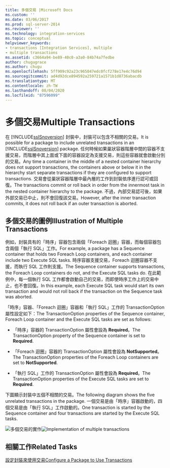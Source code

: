 ```yaml
---
title: 多個交易 |Microsoft Docs
ms.custom: ''
ms.date: 03/06/2017
ms.prod: sql-server-2014
ms.reviewer: ''
ms.technology: integration-services
ms.topic: conceptual
helpviewer_keywords:
- transactions [Integration Services], multiple
- multiple transactions
ms.assetid: c3664a94-be89-40c0-a3a0-84b74a7fedbe
author: chugugrace
ms.author: chugu
ms.openlocfilehash: 5ff909c92a23c965047edc0fcf278e17e4c76d94
ms.sourcegitcommit: ad4d92dce894592a259721a1571b1d8736abacdb
ms.translationtype: MT
ms.contentlocale: zh-TW
ms.lasthandoff: 08/04/2020
ms.locfileid: "87596099"
---
```

# <a name="multiple-transactions"></a><span data-ttu-id="a0655-102">多個交易</span><span class="sxs-lookup"><span data-stu-id="a0655-102">Multiple Transactions</span></span>
  <span data-ttu-id="a0655-103">在 [!INCLUDE[ssISnoversion](../includes/ssisnoversion-md.md)] 封裝中，封裝可以包含不相關的交易。</span><span class="sxs-lookup"><span data-stu-id="a0655-103">It is possible for a package to include unrelated transactions in an [!INCLUDE[ssISnoversion](../includes/ssisnoversion-md.md)] package.</span></span> <span data-ttu-id="a0655-104">任何時候如果巢狀容器階層中間的容器不支援交易，而階層中其上面或下面的容器設定為支援交易，則這些容器就會啟動分別的交易。</span><span class="sxs-lookup"><span data-stu-id="a0655-104">Any time a container in the middle of a nested container hierarchy does not support transactions, the containers above or below it in the hierarchy start separate transactions if they are configured to support transactions.</span></span> <span data-ttu-id="a0655-105">交易會從巢狀容器階層中最內層的工作到封裝依序進行認可或回復。</span><span class="sxs-lookup"><span data-stu-id="a0655-105">The transactions commit or roll back in order from the innermost task in the nested container hierarchy to the package.</span></span> <span data-ttu-id="a0655-106">不過，內部交易認可後，如果外部交易已中止，則不會回復該交易。</span><span class="sxs-lookup"><span data-stu-id="a0655-106">However, after the inner transaction commits, it does not roll back if an outer transaction is aborted.</span></span>

## <a name="illustration-of-multiple-transactions"></a><span data-ttu-id="a0655-107">多個交易的圖例</span><span class="sxs-lookup"><span data-stu-id="a0655-107">Illustration of Multiple Transactions</span></span>
 <span data-ttu-id="a0655-108">例如，封裝具有的「時序」容器包含兩個「Foreach 迴圈」容器，而每個容器包含兩個「執行 SQL」工作。</span><span class="sxs-lookup"><span data-stu-id="a0655-108">For example, a package has a Sequence container that holds two Foreach Loop containers, and each container include two Execute SQL tasks.</span></span> <span data-ttu-id="a0655-109">時序容器支援交易，Foreach 迴圈容器不支援，而執行 SQL 工作則支援。</span><span class="sxs-lookup"><span data-stu-id="a0655-109">The Sequence container supports transactions, the Foreach Loop containers do not, and the Execute SQL tasks do.</span></span> <span data-ttu-id="a0655-110">在此範例中，每一個執行 SQL 工作都會啟動自己的交易，而即使時序工作上的交易中止，也不會回復。</span><span class="sxs-lookup"><span data-stu-id="a0655-110">In this example, each Execute SQL task would start its own transaction and would not roll back if the transaction on the Sequence task was aborted.</span></span>

 <span data-ttu-id="a0655-111">「時序」容器、「Foreach 迴圈」容器和「執行 SQL」工作的 TransactionOption 屬性設定如下：</span><span class="sxs-lookup"><span data-stu-id="a0655-111">The TransactionOption properties of the Sequence container, Foreach Loop container and the Execute SQL tasks are set as follows:</span></span>

-   <span data-ttu-id="a0655-112">「時序」容器的 TransactionOption 屬性會設為 **Required**。</span><span class="sxs-lookup"><span data-stu-id="a0655-112">The TransactionOption property of the Sequence container is set to **Required**.</span></span>

-   <span data-ttu-id="a0655-113">「Foreach 迴圈」容器的 TransactionOption 屬性會設為 **NotSupported**。</span><span class="sxs-lookup"><span data-stu-id="a0655-113">The TransactionOption properties of the Foreach Loop containers are set to **NotSupported**.</span></span>

-   <span data-ttu-id="a0655-114">「執行 SQL」工作的 TransactionOption 屬性會設為 **Required**。</span><span class="sxs-lookup"><span data-stu-id="a0655-114">The TransactionOption properties of the Execute SQL tasks are set to **Required**.</span></span>

 <span data-ttu-id="a0655-115">下圖顯示封裝中五個不相關的交易。</span><span class="sxs-lookup"><span data-stu-id="a0655-115">The following diagram shows the five unrelated transactions in the package.</span></span> <span data-ttu-id="a0655-116">一個交易是由「時序」容器啟動的，四個交易是由「執行 SQL」工作啟動的。</span><span class="sxs-lookup"><span data-stu-id="a0655-116">One transaction is started by the Sequence container and four transactions are started by the Execute SQL tasks.</span></span>

 <span data-ttu-id="a0655-117">![多個交易的實作](media/mw-dts-trans2.gif "多個交易的實作")</span><span class="sxs-lookup"><span data-stu-id="a0655-117">![Implementation of multiple transactions](media/mw-dts-trans2.gif "Implementation of multiple transactions")</span></span>

## <a name="related-tasks"></a><span data-ttu-id="a0655-118">相關工作</span><span class="sxs-lookup"><span data-stu-id="a0655-118">Related Tasks</span></span>
 [<span data-ttu-id="a0655-119">設定封裝來使用交易</span><span class="sxs-lookup"><span data-stu-id="a0655-119">Configure a Package to Use Transactions</span></span>](../relational-databases/native-client-ole-db-transactions/transactions.md)


